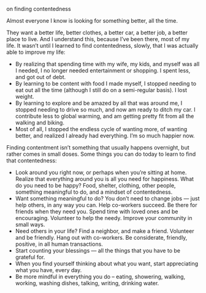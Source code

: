 on finding contentedness

Almost everyone I know is looking for something better, all the time.

They want a better life, better clothes, a better car, a better job, a better
place to live. And I understand this, because I’ve been there, most of my life.
It wasn’t until I learned to find contentedness, slowly, that I was actually
able to improve my life:

* By realizing that spending time with my wife, my kids, and myself was all I needed, I no longer needed entertainment or shopping. I spent less, and got out of debt.
* By learning to be content with food I made myself, I stopped needing to eat out all the time (although I still do on a semi-regular basis). I lost weight.
* By learning to explore and be amazed by all that was around me, I stopped needing to drive so much, and now am ready to ditch my car. I contribute less to global warming, and am getting pretty fit from all the walking and biking.
* Most of all, I stopped the endless cycle of wanting more, of wanting better, and realized I already had everything. I’m so much happier now.

Finding contentment isn’t something that usually happens overnight, but rather
comes in small doses. Some things you can do today to learn to find that
contentedness:

* Look around you right now, or perhaps when you’re sitting at home. Realize that everything around you is all you need for happiness. What do you need to be happy? Food, shelter, clothing, other people, something meaningful to do, and a mindset of contentedness.
* Want something meaningful to do? You don’t need to change jobs — just help others, in any way you can. Help co-workers succeed. Be there for friends when they need you. Spend time with loved ones and be encouraging. Volunteer to help the needy. Improve your community in small ways.
* Need others in your life? Find a neighbor, and make a friend. Volunteer and be friendly. Hang out with co-workers. Be considerate, friendly, positive, in all human transactions.
* Start counting your blessings — all the things that you have to be grateful for.
* When you find yourself thinking about what you want, start appreciating what you have, every day.
* Be more mindful in everything you do – eating, showering, walking, working, washing dishes, talking, writing, drinking water.
